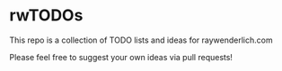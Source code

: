 # rwTODOs

This repo is a collection of TODO lists and ideas for raywenderlich.com

Please feel free to suggest  your own ideas via pull requests!

